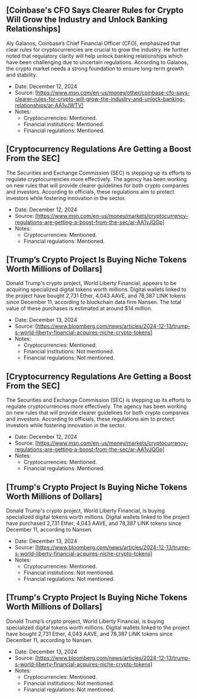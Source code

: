 ## [Coinbase's CFO Says Clearer Rules for Crypto Will Grow the Industry and Unlock Banking Relationships]

Aly Galanos, Coinbase’s Chief Financial Officer (CFO), emphasized that clear rules for cryptocurrencies are crucial to grow the industry. He further noted that regulatory clarity will help unlock banking relationships which have been challenging due to uncertain regulations. According to Galanos, the crypto market needs a strong foundation to ensure long-term growth and stability.

- Date: December 12, 2024
- Source: [https://www.msn.com/en-us/money/other/coinbase-cfo-says-clearer-rules-for-crypto-will-grow-the-industry-and-unlock-banking-relationships/ar-AA1vJWTV]
- Notes:
    - Cryptocurrencies: Mentioned.
    - Financial institutions: Mentioned.
    - Financial regulations: Mentioned.

## [Cryptocurrency Regulations Are Getting a Boost From the SEC]

The Securities and Exchange Commission (SEC) is stepping up its efforts to regulate cryptocurrencies more effectively. The agency has been working on new rules that will provide clearer guidelines for both crypto companies and investors. According to officials, these regulations aim to protect investors while fostering innovation in the sector.

- Date: December 12, 2024
- Source: [https://www.msn.com/en-us/money/markets/cryptocurrency-regulations-are-getting-a-boost-from-the-sec/ar-AA1vJQGp]
- Notes:
    - Cryptocurrencies: Mentioned.
    - Financial regulations: Mentioned.

## [Trump’s Crypto Project Is Buying Niche Tokens Worth Millions of Dollars]

Donald Trump's crypto project, World Liberty Financial, appears to be acquiring specialized digital tokens worth millions. Digital wallets linked to the project have bought 2,731 Ether, 4,043 AAVE, and 78,387 LINK tokens since December 11, according to blockchain data firm Nansen. The total value of these purchases is estimated at around $14 million.

- Date: December 13, 2024
- Source: [https://www.bloomberg.com/news/articles/2024-12-13/trump-s-world-liberty-financial-acquires-niche-crypto-tokens]
- Notes:
    - Cryptocurrencies: Mentioned.
    - Financial institutions: Not mentioned.
    - Financial regulations: Not mentioned.

## [Cryptocurrency Regulations Are Getting a Boost From the SEC]

The Securities and Exchange Commission (SEC) is stepping up its efforts to regulate cryptocurrencies more effectively. The agency has been working on new rules that will provide clearer guidelines for both crypto companies and investors. According to officials, these regulations aim to protect investors while fostering innovation in the sector.

- Date: December 12, 2024
- Source: [https://www.msn.com/en-us/money/markets/cryptocurrency-regulations-are-getting-a-boost-from-the-sec/ar-AA1vJQGp]
- Notes:
    - Cryptocurrencies: Mentioned.
    - Financial regulations: Mentioned.

## [Trump's Crypto Project Is Buying Niche Tokens Worth Millions of Dollars]

Donald Trump's crypto project, World Liberty Financial, is buying specialized digital tokens worth millions. Digital wallets linked to the project have purchased 2,731 Ether, 4,043 AAVE, and 78,387 LINK tokens since December 11, according to Nansen.

- Date: December 13, 2024
- Source: [https://www.bloomberg.com/news/articles/2024-12-13/trump-s-world-liberty-financial-acquires-niche-crypto-tokens]
- Notes:
    - Cryptocurrencies: Mentioned.
    - Financial institutions: Not mentioned.
    - Financial regulations: Not mentioned.

## [Trump's Crypto Project Is Buying Niche Tokens Worth Millions of Dollars]

Donald Trump’s crypto project, World Liberty Financial, is buying specialized digital tokens worth millions. Digital wallets linked to the project have bought 2,731 Ether, 4,043 AAVE, and 78,387 LINK tokens since December 11, according to Nansen.

- Date: December 13, 2024
- Source: [https://www.bloomberg.com/news/articles/2024-12-13/trump-s-world-liberty-financial-acquires-niche-crypto-tokens]
- Notes:
    - Cryptocurrencies: Mentioned.
    - Financial institutions: Not mentioned.
    - Financial regulations: Not mentioned.
